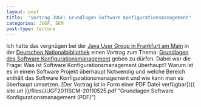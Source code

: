 ```yaml
---
layout: post
title:  "Vortrag JUGF: Grundlagen Software Konfigurationsmanagement"
categories: JUGF, SKM
post-type: lecture
---
```


Ich hatte das vergn&uuml;gen bei der [Java User Group in Frankfurt am Main](http://jugf.de/ "Java User Group in Frankfurt am Main")
in der [Deutschen Nationalbibliothek](http://www.d-nb.de/ "Deutschen Nationalbibliothek")
einen Vortrag zum Thema: [Grundlagen des Software Konfigurationsmanagement](http://sites.google.com/site/jugffm/home/term/25-05-2011-vortag-grundlagen-des-software-konfigurationmanagements/ "Grundlagen des Software Konfigurationsmanagement")
geben zu d&uuml;rfen. Dabei war die Frage: Was ist Software Konfigurationsmanagement &uuml;berhaupt? 
Warum ist es in einem Software Projekt &uuml;berhaupt Notwendig und welche Bereich enth&auml;lt das Software 
Konfigurationsmanagement und wie kann man es &uuml;berhaupt umsetzen. 
[Der Vortrag ist in Form einer PDF Datei verfügbar]({{ site.url }}/files/JUGF2011SCM-20110525.pdf "Grundlagen Software Konfigurationsmanagement (PDF)")
